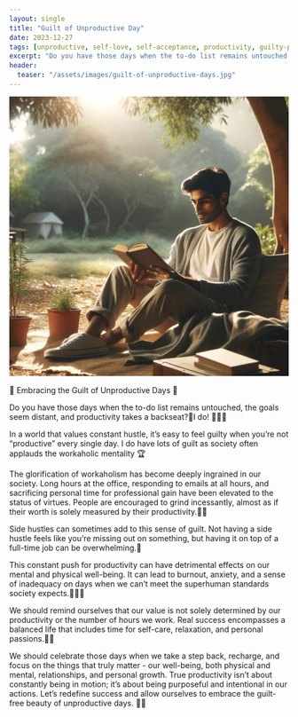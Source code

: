```yaml
---
layout: single
title: "Guilt of Unproductive Day"
date: 2023-12-27
tags: [unproductive, self-love, self-acceptance, productivity, guilty-pleasure]
excerpt: "Do you have those days when the to-do list remains untouched, the goals seem distant, and productivity takes a backseat? I do!"
header:
  teaser: "/assets/images/guilt-of-unproductive-days.jpg"
---
```

![Beauty of Aging](/assets/images/guilt-of-unproductive-days.jpg)

🌟 Embracing the Guilt of Unproductive Days 🌟

Do you have those days when the to-do list remains untouched, the goals seem distant, and productivity takes a backseat?📝I do! 🙋🏻‍♀️

In a world that values constant hustle, it’s easy to feel guilty when you’re not “productive” every single day. I do have lots of guilt as society often applauds the workaholic mentality 🏆

The glorification of workaholism has become deeply ingrained in our society. Long hours at the office, responding to emails at all hours, and sacrificing personal time for professional gain have been elevated to the status of virtues. People are encouraged to grind incessantly, almost as if their worth is solely measured by their productivity.🏋️‍♀️

Side hustles can sometimes add to this sense of guilt. Not having a side hustle feels like you’re missing out on something, but having it on top of a full-time job can be overwhelming.🤯

This constant push for productivity can have detrimental effects on our mental and physical well-being. It can lead to burnout, anxiety, and a sense of inadequacy on days when we can’t meet the superhuman standards society expects.🦸🏻‍♀️

We should remind ourselves that our value is not solely determined by our productivity or the number of hours we work. Real success encompasses a balanced life that includes time for self-care, relaxation, and personal passions.🧘‍♀️

We should celebrate those days when we take a step back, recharge, and focus on the things that truly matter - our well-being, both physical and mental, relationships, and personal growth. True productivity isn’t about constantly being in motion; it’s about being purposeful and intentional in our actions. Let’s redefine success and allow ourselves to embrace the guilt-free beauty of unproductive days. 💖✨
